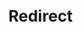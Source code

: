 ﻿---
layout: src/layouts/Redirect.astro
title: Redirect
redirect: https://octopus.com/docs/security/users-and-teams/service-accounts
pubDate:  2023-01-01
navSearch: false
navSitemap: false
navMenu: false
---
